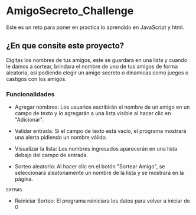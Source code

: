 # AmigoSecreto_Challenge
Este es un reto para poner en practica lo aprendido en JavaScript y html.

## ¿En que consite este proyecto?

Digitas los nombres de tus amigos, este se guardara en una lista y cuando le damos a sortear, brindara el nombre de uno de tus amigos de forma aleatoria, así podiendo elegir un amigo secreto o dinamicas como juegos o castigos con los amigos.

### Funcionalidades ###

+ Agregar nombres: Los usuarios escribirán el nombre de un amigo en un campo de texto y lo agregarán a una lista visible al hacer clic en "Adicionar".
  
+ Validar entrada: Si el campo de texto está vacío, el programa mostrará una alerta pidiendo un nombre válido.
  
+ Visualizar la lista: Los nombres ingresados aparecerán en una lista debajo del campo de entrada.
  
+ Sorteo aleatorio: Al hacer clic en el botón "Sortear Amigo", se seleccionará aleatoriamente un nombre de la lista y se mostrará en la página.

``EXTRAS``

+ Reiniciar Sorteo: El programa reiniciara los datos para volver a iniciar de 0
